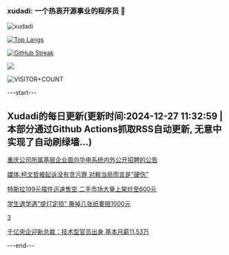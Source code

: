 ### xudadi: 一个热衷开源事业的程序员 👋

![xudadi](https://github-readme-stats-git-masterorgs-github-readme-stats-team.vercel.app/api?username=xudadi)

[![Top Langs](https://github-readme-stats.vercel.app/api/top-langs/?username=xudadi)](https://github.com/anuraghazra/github-readme-stats)

[![GitHub Streak](https://streak-stats.demolab.com?user=xudadi&locale=zh_Hans)](https://git.io/streak-stats)

![](https://raw.githubusercontent.com/xudadi/xudadi/main/assets/github-contribution-grid-snake.svg)

![VISITOR+COUNT](https://komarev.com/ghpvc/?username=xudadi&label=VISITOR+COUNT)


---start---

## Xudadi的每日更新(更新时间:2024-12-27 11:32:59 | 本部分通过Github Actions抓取RSS自动更新, 无意中实现了自动刷绿墙...)

[重庆公司所属基层企业面向华电系统内外公开招聘的公告](https://www.gongkaoleida.com/article/2246274)

[媒体:柯文哲被起诉没有贪污罪 对赖当局而言是"硬伤"](https://m.163.com/news/article/JKBI64MU05199DKK.html)

[特斯拉199元摆件迅速售空 二手市场大量上架炒至600元](https://m.163.com/news/article/JKBOH2E90514D3UH.html)

[学生退学遇"提灯定损" 撕掉几张纸要赔1000元](https://m.163.com/news/article/JKCAEBB3051492T3.html)

[3](https://m.163.com/touch/news/sub/domestic)

[千亿央企迎新总裁：技术型官员出身 基本月薪11.53万](https://m.163.com/news/article/JKC0DPB10519APGA.html)

---end---
